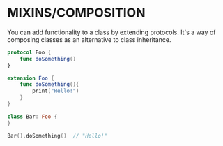 # MIXINS/COMPOSITION

You can add functionality to a class by extending protocols. It's a way of composing classes as an alternative to class inheritance.

```swift
protocol Foo {
    func doSomething()
}

extension Foo {
    func doSomething(){
        print("Hello!")
    }
}

class Bar: Foo {
}

Bar().doSomething()  // "Hello!"
```
